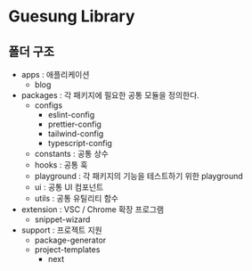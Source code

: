 # Guesung Library


## 폴더 구조
- apps : 애플리케이션
    - blog
- packages : 각 패키지에 필요한 공통 모듈을 정의한다.
    - configs
       - eslint-config
       - prettier-config
       - tailwind-config
       - typescript-config
     - constants : 공통 상수
     - hooks : 공통 훅
     - playground : 각 패키지의 기능을 테스트하기 위한 playground
     - ui : 공통 UI 컴포넌트
     - utils : 공통 유틸리티 함수
- extension : VSC / Chrome 확장 프로그램
    - snippet-wizard
- support : 프로젝트 지원
   - package-generator
   - project-templates
       - next
